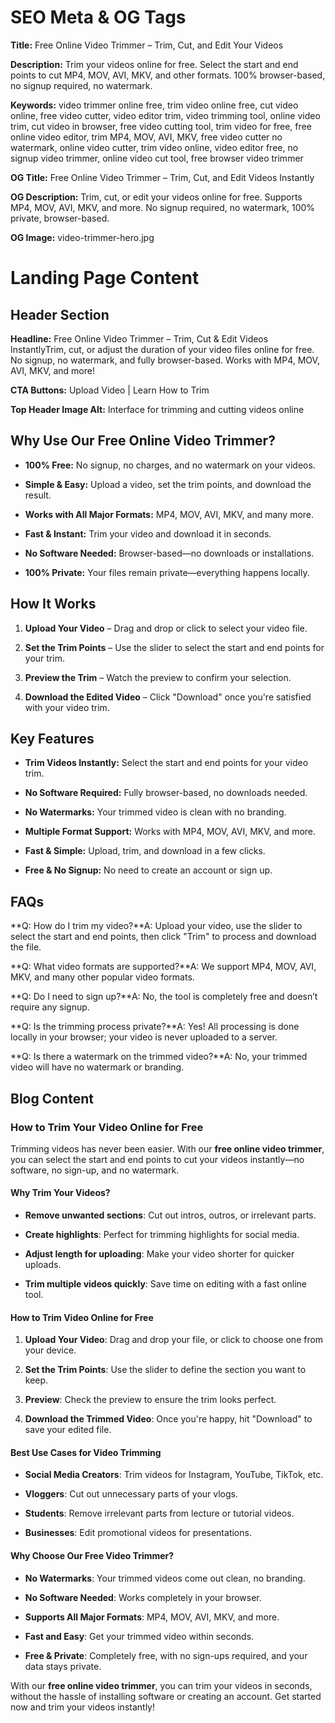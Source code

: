 SEO Meta & OG Tags
==================

**Title:** Free Online Video Trimmer – Trim, Cut, and Edit Your Videos

**Description:** Trim your videos online for free. Select the start and end points to cut MP4, MOV, AVI, MKV, and other formats. 100% browser-based, no signup required, no watermark.

**Keywords:** video trimmer online free, trim video online free, cut video online, free video cutter, video editor trim, video trimming tool, online video trim, cut video in browser, free video cutting tool, trim video for free, free online video editor, trim MP4, MOV, AVI, MKV, free video cutter no watermark, online video cutter, trim video online, video editor free, no signup video trimmer, online video cut tool, free browser video trimmer

**OG Title:** Free Online Video Trimmer – Trim, Cut, and Edit Videos Instantly

**OG Description:** Trim, cut, or edit your videos online for free. Supports MP4, MOV, AVI, MKV, and more. No signup required, no watermark, 100% private, browser-based.

**OG Image:** video-trimmer-hero.jpg

Landing Page Content
====================

Header Section
--------------

**Headline:** Free Online Video Trimmer – Trim, Cut & Edit Videos InstantlyTrim, cut, or adjust the duration of your video files online for free. No signup, no watermark, and fully browser-based. Works with MP4, MOV, AVI, MKV, and more!

**CTA Buttons:** Upload Video | Learn How to Trim

**Top Header Image Alt:** Interface for trimming and cutting videos online

Why Use Our Free Online Video Trimmer?
--------------------------------------

*   **100% Free:** No signup, no charges, and no watermark on your videos.
    
*   **Simple & Easy:** Upload a video, set the trim points, and download the result.
    
*   **Works with All Major Formats:** MP4, MOV, AVI, MKV, and many more.
    
*   **Fast & Instant:** Trim your video and download it in seconds.
    
*   **No Software Needed:** Browser-based—no downloads or installations.
    
*   **100% Private:** Your files remain private—everything happens locally.
    

How It Works
------------

1.  **Upload Your Video** – Drag and drop or click to select your video file.
    
2.  **Set the Trim Points** – Use the slider to select the start and end points for your trim.
    
3.  **Preview the Trim** – Watch the preview to confirm your selection.
    
4.  **Download the Edited Video** – Click "Download" once you're satisfied with your video trim.
    

Key Features
------------

*   **Trim Videos Instantly:** Select the start and end points for your video trim.
    
*   **No Software Required:** Fully browser-based, no downloads needed.
    
*   **No Watermarks:** Your trimmed video is clean with no branding.
    
*   **Multiple Format Support:** Works with MP4, MOV, AVI, MKV, and more.
    
*   **Fast & Simple:** Upload, trim, and download in a few clicks.
    
*   **Free & No Signup:** No need to create an account or sign up.
    

FAQs
----

**Q: How do I trim my video?**A: Upload your video, use the slider to select the start and end points, then click "Trim" to process and download the file.

**Q: What video formats are supported?**A: We support MP4, MOV, AVI, MKV, and many other popular video formats.

**Q: Do I need to sign up?**A: No, the tool is completely free and doesn’t require any signup.

**Q: Is the trimming process private?**A: Yes! All processing is done locally in your browser; your video is never uploaded to a server.

**Q: Is there a watermark on the trimmed video?**A: No, your trimmed video will have no watermark or branding.

Blog Content
------------

### How to Trim Your Video Online for Free

Trimming videos has never been easier. With our **free online video trimmer**, you can select the start and end points to cut your videos instantly—no software, no sign-up, and no watermark.

#### Why Trim Your Videos?

*   **Remove unwanted sections**: Cut out intros, outros, or irrelevant parts.
    
*   **Create highlights**: Perfect for trimming highlights for social media.
    
*   **Adjust length for uploading**: Make your video shorter for quicker uploads.
    
*   **Trim multiple videos quickly**: Save time on editing with a fast online tool.
    

#### How to Trim Video Online for Free

1.  **Upload Your Video**: Drag and drop your file, or click to choose one from your device.
    
2.  **Set the Trim Points**: Use the slider to define the section you want to keep.
    
3.  **Preview**: Check the preview to ensure the trim looks perfect.
    
4.  **Download the Trimmed Video**: Once you're happy, hit "Download" to save your edited file.
    

#### Best Use Cases for Video Trimming

*   **Social Media Creators**: Trim videos for Instagram, YouTube, TikTok, etc.
    
*   **Vloggers**: Cut out unnecessary parts of your vlogs.
    
*   **Students**: Remove irrelevant parts from lecture or tutorial videos.
    
*   **Businesses**: Edit promotional videos for presentations.
    

#### Why Choose Our Free Video Trimmer?

*   **No Watermarks**: Your trimmed videos come out clean, no branding.
    
*   **No Software Needed**: Works completely in your browser.
    
*   **Supports All Major Formats**: MP4, MOV, AVI, MKV, and more.
    
*   **Fast and Easy**: Get your trimmed video within seconds.
    
*   **Free & Private**: Completely free, with no sign-ups required, and your data stays private.
    

With our **free online video trimmer**, you can trim your videos in seconds, without the hassle of installing software or creating an account. Get started now and trim your videos instantly!
